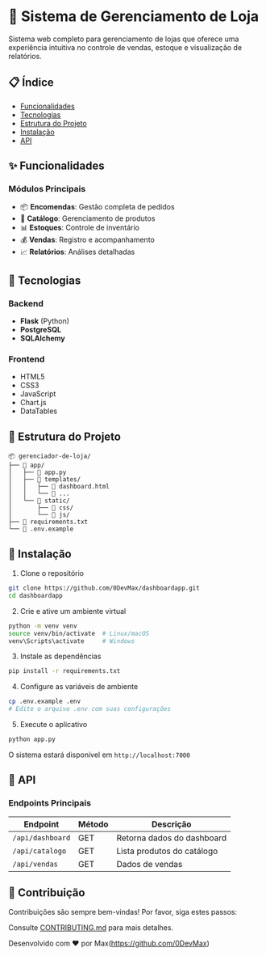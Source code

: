 # 🏪 Sistema de Gerenciamento de Loja

Sistema web completo para gerenciamento de lojas que oferece uma experiência intuitiva no controle de vendas, estoque e visualização de relatórios.



## 📋 Índice

- [Funcionalidades](#-funcionalidades)
- [Tecnologias](#-tecnologias)
- [Estrutura do Projeto](#-estrutura-do-projeto)
- [Instalação](#-instalação)
- [API](#-api)

## ✨ Funcionalidades

### Módulos Principais
- 📦 **Encomendas**: Gestão completa de pedidos
- 📝 **Catálogo**: Gerenciamento de produtos
- 📊 **Estoques**: Controle de inventário
- 💰 **Vendas**: Registro e acompanhamento
- 📈 **Relatórios**: Análises detalhadas

## 🚀 Tecnologias

### Backend
- **Flask** (Python)
- **PostgreSQL**
- **SQLAlchemy**

### Frontend
- HTML5
- CSS3
- JavaScript
- Chart.js
- DataTables

## 📁 Estrutura do Projeto

```
📦 gerenciador-de-loja/
├── 📂 app/
│   ├── 📜 app.py
│   ├── 📂 templates/
│   │   ├── 📜 dashboard.html
│   │   └── 📜 ...
│   └── 📂 static/
│       ├── 📂 css/
│       └── 📂 js/
├── 📜 requirements.txt
└── 📜 .env.example
```

## 🔧 Instalação

1. Clone o repositório
```bash
git clone https://github.com/0DevMax/dashboardapp.git
cd dashboardapp
```

2. Crie e ative um ambiente virtual
```bash
python -m venv venv
source venv/bin/activate  # Linux/macOS
venv\Scripts\activate     # Windows
```

3. Instale as dependências
```bash
pip install -r requirements.txt
```

4. Configure as variáveis de ambiente
```bash
cp .env.example .env
# Edite o arquivo .env com suas configurações
```

5. Execute o aplicativo
```bash
python app.py
```

O sistema estará disponível em `http://localhost:7000`

## 🔌 API

### Endpoints Principais

| Endpoint | Método | Descrição |
|----------|---------|-----------|
| `/api/dashboard` | GET | Retorna dados do dashboard |
| `/api/catalogo` | GET | Lista produtos do catálogo |
| `/api/vendas` | GET | Dados de vendas |


## 👥 Contribuição

Contribuições são sempre bem-vindas! Por favor, siga estes passos:


Consulte [CONTRIBUTING.md](CONTRIBUTING.md) para mais detalhes.


Desenvolvido com ❤️ por Max(https://github.com/0DevMax)
